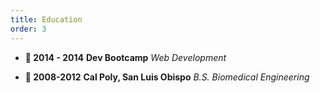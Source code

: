 ```yaml
---
title: Education
order: 3
---
```


- **🚌 2014 - 2014**
  **Dev Bootcamp** _Web Development_

- **🚌 2008-2012**
  **Cal Poly, San Luis Obispo** _B.S. Biomedical Engineering_
